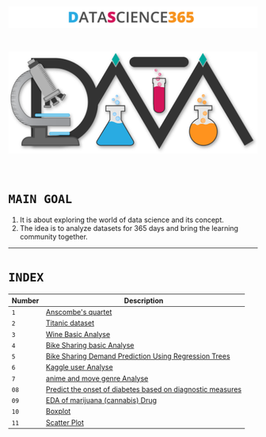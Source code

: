 <p align="center">
  <img src="Logo/Awesom-Data-Science-Text.png " />
</p>
<br>
<p align="center">
  <img width="600px" src="Logo/Awesom-Data-Science-shadow.png " />
</p>
<br>

# `MAIN GOAL`

1. It is about exploring the world of data science and its concept.
2. The idea is to analyze datasets for 365 days and bring the learning community together.

---------------------------------------------------------------------------------------------
# `INDEX`
| Number | Description |
|---|-------------|
|`1`|[Anscombe's quartet](https://github.com/HiteshGorana/DataScience365/blob/master/DataScience365/01%20Date-31-8-2018/01%20Date%20%5B31-8-2018%5D%20Notebook.ipynb)|
|`2`|[Titanic dataset](https://github.com/HiteshGorana/DataScience365/blob/master/DataScience365/02%20Date%20-1-9-2018/Titanic.ipynb)|
|`3`|[Wine Basic Analyse](https://github.com/HiteshGorana/DataScience365/blob/master/DataScience365/03%20Date%20-2-9-2018/wine%20quality.ipynb)|
|`4`|[Bike Sharing basic Analyse](https://github.com/HiteshGorana/DataScience365/blob/master/DataScience365/04%20Date%20-3-9-2018/hour.ipynb)|
|`5`|[Bike Sharing Demand Prediction Using Regression Trees](https://github.com/HiteshGorana/DataScience365/blob/master/DataScience365/05%20Date%20-4-9-2018/Implementing%20random%20forest%20.ipynb)|
|`6`|[Kaggle user Analyse](https://github.com/HiteshGorana/DataScience365/blob/master/DataScience365/06%20Date%20-5-9-2018/Kaggle%20user%20info.ipynb)|
|`7`|[anime and move genre Analyse](https://github.com/HiteshGorana/DataScience365/blob/master/DataScience365/07%20Date%20-6-9-2018/Finding%20top%20genre%20which%20lead%20to%20good%20movies%20or%20anime.ipynb)|
| `08`   | [Predict the onset of diabetes based on diagnostic measures](https://github.com/HiteshGorana/DataScience365/blob/master/DataScience365/08%20Date%20-7-9-2018/prediction.ipynb) |
|`09`|[EDA of marijuana (cannabis) Drug](https://github.com/HiteshGorana/DataScience365/blob/master/DataScience365/09%20Date%20-8-9-2018/EDA%20Cannabis.ipynb)|
|`10`|[Boxplot](https://github.com/HiteshGorana/DataScience365/blob/master/DataScience365/10%20Date%20-9-9-2018/BOXPLOT.ipynb)|
|`11`|[Scatter Plot](https://github.com/HiteshGorana/DataScience365/blob/master/DataScience365/11%20Date%20-10-9-2018/Scatter%20Plot.ipynb)|

